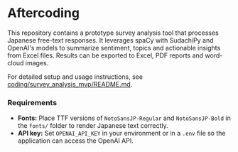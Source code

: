 # Aftercoding

This repository contains a prototype survey analysis tool that processes Japanese free-text responses.
It leverages spaCy with SudachiPy and OpenAI's models to summarize sentiment, topics and actionable insights from Excel files.
Results can be exported to Excel, PDF reports and word-cloud images.

For detailed setup and usage instructions, see [coding/survey_analysis_mvp/README.md](coding/survey_analysis_mvp/README.md).

### Requirements
- **Fonts:** Place TTF versions of `NotoSansJP-Regular` and `NotoSansJP-Bold` in the `fonts/` folder to render Japanese text correctly.
- **API key:** Set `OPENAI_API_KEY` in your environment or in a `.env` file so the application can access the OpenAI API.


